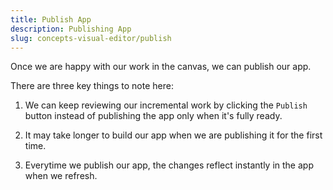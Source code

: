 ```yaml
---
title: Publish App
description: Publishing App
slug: concepts-visual-editor/publish
---
```


Once we are happy with our work in the canvas, we can publish our app.  

There are three key things to note here:

1. We can keep reviewing our incremental work by clicking the `Publish` button instead of publishing the app only when it's fully ready. 

2. It may take longer to build our app when we are publishing it for the first time.

3. Everytime we publish our app, the changes reflect instantly in the app when we refresh. 